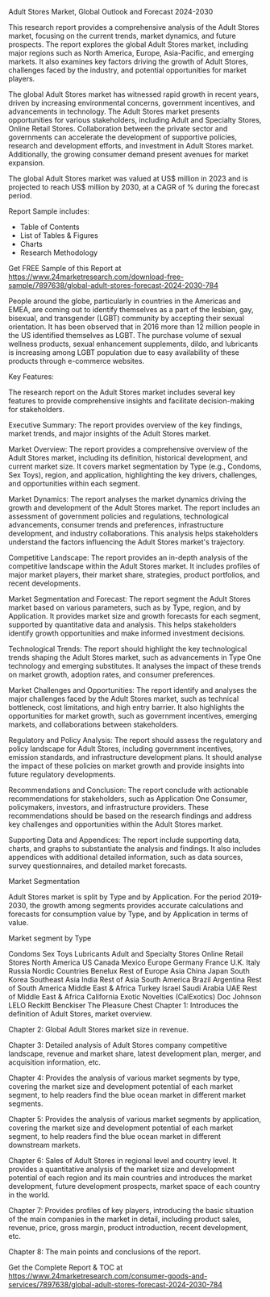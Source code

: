 Adult Stores Market, Global Outlook and Forecast 2024-2030

This research report provides a comprehensive analysis of the Adult Stores market, focusing on the current trends, market dynamics, and future prospects. The report explores the global Adult Stores market, including major regions such as North America, Europe, Asia-Pacific, and emerging markets. It also examines key factors driving the growth of Adult Stores, challenges faced by the industry, and potential opportunities for market players.

The global Adult Stores market has witnessed rapid growth in recent years, driven by increasing environmental concerns, government incentives, and advancements in technology. The Adult Stores market presents opportunities for various stakeholders, including Adult and Specialty Stores, Online Retail Stores. Collaboration between the private sector and governments can accelerate the development of supportive policies, research and development efforts, and investment in Adult Stores market. Additionally, the growing consumer demand present avenues for market expansion.

The global Adult Stores market was valued at US$ million in 2023 and is projected to reach US$ million by 2030, at a CAGR of % during the forecast period.

Report Sample includes:
- Table of Contents
- List of Tables & Figures
- Charts
- Research Methodology

Get FREE Sample of this Report at https://www.24marketresearch.com/download-free-sample/7897638/global-adult-stores-forecast-2024-2030-784

People around the globe, particularly in countries in the Americas and EMEA, are coming out to identify themselves as a part of the lesbian, gay, bisexual, and transgender (LGBT) community by accepting their sexual orientation. It has been observed that in 2016 more than 12 million people in the US identified themselves as LGBT. The purchase volume of sexual wellness products, sexual enhancement supplements, dildo, and lubricants is increasing among LGBT population due to easy availability of these products through e-commerce websites.

Key Features:

The research report on the Adult Stores market includes several key features to provide comprehensive insights and facilitate decision-making for stakeholders.

Executive Summary: The report provides overview of the key findings, market trends, and major insights of the Adult Stores market.

Market Overview: The report provides a comprehensive overview of the Adult Stores market, including its definition, historical development, and current market size. It covers market segmentation by Type (e.g., Condoms, Sex Toys), region, and application, highlighting the key drivers, challenges, and opportunities within each segment.

Market Dynamics: The report analyses the market dynamics driving the growth and development of the Adult Stores market. The report includes an assessment of government policies and regulations, technological advancements, consumer trends and preferences, infrastructure development, and industry collaborations. This analysis helps stakeholders understand the factors influencing the Adult Stores market's trajectory.

Competitive Landscape: The report provides an in-depth analysis of the competitive landscape within the Adult Stores market. It includes profiles of major market players, their market share, strategies, product portfolios, and recent developments.

Market Segmentation and Forecast: The report segment the Adult Stores market based on various parameters, such as by Type, region, and by Application. It provides market size and growth forecasts for each segment, supported by quantitative data and analysis. This helps stakeholders identify growth opportunities and make informed investment decisions.

Technological Trends: The report should highlight the key technological trends shaping the Adult Stores market, such as advancements in Type One technology and emerging substitutes. It analyses the impact of these trends on market growth, adoption rates, and consumer preferences.

Market Challenges and Opportunities: The report identify and analyses the major challenges faced by the Adult Stores market, such as technical bottleneck, cost limitations, and high entry barrier. It also highlights the opportunities for market growth, such as government incentives, emerging markets, and collaborations between stakeholders.

Regulatory and Policy Analysis: The report should assess the regulatory and policy landscape for Adult Stores, including government incentives, emission standards, and infrastructure development plans. It should analyse the impact of these policies on market growth and provide insights into future regulatory developments.

Recommendations and Conclusion: The report conclude with actionable recommendations for stakeholders, such as Application One Consumer, policymakers, investors, and infrastructure providers. These recommendations should be based on the research findings and address key challenges and opportunities within the Adult Stores market.

Supporting Data and Appendices: The report include supporting data, charts, and graphs to substantiate the analysis and findings. It also includes appendices with additional detailed information, such as data sources, survey questionnaires, and detailed market forecasts.

Market Segmentation

Adult Stores market is split by Type and by Application. For the period 2019-2030, the growth among segments provides accurate calculations and forecasts for consumption value by Type, and by Application in terms of value.

Market segment by Type

Condoms
Sex Toys
Lubricants
Adult and Specialty Stores
Online Retail Stores
North America
US
Canada
Mexico
Europe
Germany
France
U.K.
Italy
Russia
Nordic Countries
Benelux
Rest of Europe
Asia
China
Japan
South Korea
Southeast Asia
India
Rest of Asia
South America
Brazil
Argentina
Rest of South America
Middle East & Africa
Turkey
Israel
Saudi Arabia
UAE
Rest of Middle East & Africa
California Exotic Novelties (CalExotics)
Doc Johnson
LELO
Reckitt Benckiser
The Pleasure Chest
Chapter 1: Introduces the definition of Adult Stores, market overview.

Chapter 2: Global Adult Stores market size in revenue.

Chapter 3: Detailed analysis of Adult Stores company competitive landscape, revenue and market share, latest development plan, merger, and acquisition information, etc.

Chapter 4: Provides the analysis of various market segments by type, covering the market size and development potential of each market segment, to help readers find the blue ocean market in different market segments.

Chapter 5: Provides the analysis of various market segments by application, covering the market size and development potential of each market segment, to help readers find the blue ocean market in different downstream markets.

Chapter 6: Sales of Adult Stores in regional level and country level. It provides a quantitative analysis of the market size and development potential of each region and its main countries and introduces the market development, future development prospects, market space of each country in the world.

Chapter 7: Provides profiles of key players, introducing the basic situation of the main companies in the market in detail, including product sales, revenue, price, gross margin, product introduction, recent development, etc.

Chapter 8: The main points and conclusions of the report.

Get the Complete Report & TOC at https://www.24marketresearch.com/consumer-goods-and-services/7897638/global-adult-stores-forecast-2024-2030-784
